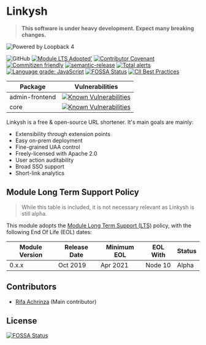 # Linkysh

> **This software is under heavy development. Expect many breaking changes.**

![Powered by Loopback 4](https://loopback.io/images/branding/powered-by-loopback/blue/powered-by-loopback-sm.png)

![GitHub](https://img.shields.io/github/license/linkysh/linkysh?style=flat-square)
[![Module LTS Adopted'](https://img.shields.io/badge/Module%20LTS-Adopted-brightgreen.svg?style=flat-square)](http://github.com/CloudNativeJS/ModuleLTS)
[![Contributor Covenant](https://img.shields.io/badge/Contributor%20Covenant-v1.4%20adopted-ff69b4.svg?style=flat-square)](code-of-conduct.md)
[![Commitizen friendly](https://img.shields.io/badge/commitizen-friendly-brightgreen.svg?style=flat-square)](http://commitizen.github.io/cz-cli/)
[![semantic-release](https://img.shields.io/badge/%20%20%F0%9F%93%A6%F0%9F%9A%80-semantic--release-e10079.svg?style=flat-square)](https://github.com/semantic-release/semantic-release)
[![Total alerts](https://img.shields.io/lgtm/alerts/g/linkysh/linkysh.svg?logo=lgtm&logoWidth=18&style=flat-square)](https://lgtm.com/projects/g/linkysh/linkysh/alerts/)
[![Language grade: JavaScript](https://img.shields.io/lgtm/grade/javascript/g/linkysh/linkysh.svg?logo=lgtm&logoWidth=18&style=flat-square)](https://lgtm.com/projects/g/linkysh/linkysh/context:javascript)
[![FOSSA Status](https://app.fossa.io/api/projects/git%2Bgithub.com%2Flinkysh%2Flinkysh.svg?type=shield)](https://app.fossa.io/projects/git%2Bgithub.com%2Flinkysh%2Flinkysh?ref=badge_shield)
[![CII Best Practices](https://bestpractices.coreinfrastructure.org/projects/3369/badge)](https://bestpractices.coreinfrastructure.org/projects/3369)

| Package        | Vulnerabilities |
|----------------|-----------------|
| admin-frontend | [![Known Vulnerabilities](https://snyk.io/test/github/linkysh/linkysh/badge.svg?targetFile=packages/admin-frontend/package.json&style=flat-square)](https://snyk.io/test/github/linkysh/linkysh?targetFile=packages/admin-frontend/package.json) |
| core           | [![Known Vulnerabilities](https://snyk.io/test/github/linkysh/linkysh/badge.svg?targetFile=packages/admin-frontend/package.json&style=flat-square)](https://snyk.io/test/github/linkysh/linkysh?targetFile=packages/core/package.json) |

Linkysh is a free & open-source URL shortener. It's main goals are mainly:

* Extensibility through extension points
* Easy on-prem deployment
* Fine-grained UAA control
* Freely-licensed with Apache 2.0
* User action auditability
* Broad SSO support
* Short-link analytics

## Module Long Term Support Policy

> While this table is included, it is not necessary relevant as Linkysh is still alpha.

This module adopts the [Module Long Term Support (LTS)](http://github.com/CloudNativeJS/ModuleLTS) policy, with the following End Of Life (EOL) dates:

| Module Version   | Release Date | Minimum EOL | EOL With     | Status  |
|------------------|--------------|-------------|--------------|---------|
| 0.x.x	           | Oct 2019     | Apr 2021    | Node 10      | Alpha   |

## Contributors

* [Rifa Achrinza](https://github.com/achrinza) (Main contributor)


## License
[![FOSSA Status](https://app.fossa.io/api/projects/git%2Bgithub.com%2Flinkysh%2Flinkysh.svg?type=large)](https://app.fossa.io/projects/git%2Bgithub.com%2Flinkysh%2Flinkysh?ref=badge_large)
